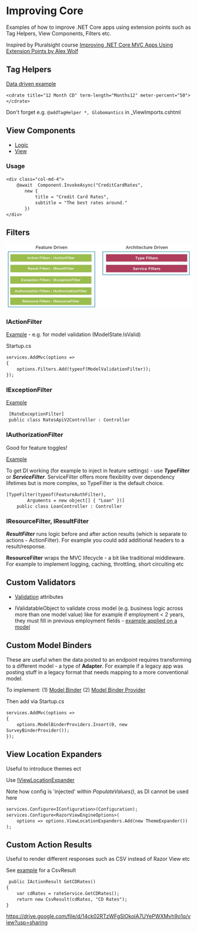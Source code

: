 # Improving Core

Examples of how to improve .NET Core apps using extension points such as Tag Helpers, View Components, Filters etc. 

Inspired by Pluralsight 
course [Improving .NET Core MVC Apps Using Extension Points by Alex Wolf](https://app.pluralsight.com/library/courses/dotnet-core-mvc-apps-extensions/table-of-contents)

## Tag Helpers

[Data driven example](https://github.com/teksidia/ImprovingCore/blob/master/Globomantics/TagHelpers/CDTagHelper.cs)

```
<cdrate title="12 Month CD" term-length="Months12" meter-percent="50"></cdrate>
```

Don't forget e.g. ```@addTagHelper *, Globomantics``` in _ViewImports.cshtml

## View Components

* [Logic](https://github.com/teksidia/ImprovingCore/blob/master/Globomantics/Components/CreditCardRatesViewComponent.cs)
* [View](https://github.com/teksidia/ImprovingCore/blob/master/Globomantics/Views/Shared/Components/CreditCardRates/Default.cshtml)

### Usage

```
<div class="col-md-4">
    @await  Component.InvokeAsync("CreditCardRates",
       new {
           title = "Credit Card Rates",
           subtitle = "The best rates around."
       })
</div>
```

## Filters

![filter types](https://raw.githubusercontent.com/teksidia/ImprovingCore/master/_help_resources/filters.PNG)

### IActionFilter

[Example](https://github.com/teksidia/ImprovingCore/blob/master/Globomantics/Filters/ModelValidationFilter.cs) - e.g. for model validation (ModelState.IsValid)

Startup.cs
```
services.AddMvc(options =>
{
    options.Filters.Add(typeof(ModelValidationFilter));
});
```

### IExceptionFilter

[Example](https://github.com/teksidia/ImprovingCore/blob/master/Globomantics/Filters/RateExceptionFilter.cs)

```
 [RateExceptionFilter]
 public class RatesApiV2Controller : Controller
```

### IAuthorizationFilter

Good for feature toggles!

[Example](https://github.com/teksidia/ImprovingCore/blob/master/Globomantics/Filters/FeatureAuthFilter.cs)

To get DI working (for example to inject in feature settings) - use ***TypeFilter*** or ***ServiceFilter***. ServiceFilter offers more flexibility over dependency lifetimes but is more complex, so TypeFilter is the default choice.

```
[TypeFilter(typeof(FeatureAuthFilter),
        Arguments = new object[] { "Loan" })]
    public class LoanController : Controller
```

### IResourceFilter, IResultFilter

***ResultFilter*** runs logic before and after action results (which is separate to actions - ActionFilter). For example you could add additional headers to a result/response.

**ResourceFilter** wraps the MVC lifecycle - a bit like traditional middleware. For example to implement logging, caching, throttling, short circuiting etc

## Custom Validators

* [Validation](https://github.com/teksidia/ImprovingCore/blob/master/Globomantics.Core/Validation/AgeValidator.cs) attributes

* IValidatableObject to validate cross model (e.g. business logic across more than one model value) like for example if employment < 2 years, they must fill in previous employment fields - [example applied on a model](https://github.com/teksidia/ImprovingCore/blob/master/Globomantics.Core/Models/Employment.cs)

## Custom Model Binders

These are useful when the data posted to an endpoint requires transforming to a different model - a type of **Adapter**. For example if a legacy app was posting stuff in a legacy format that needs mapping to a more conventional model.

To implement: (1) [Model Binder](https://github.com/teksidia/ImprovingCore/blob/master/Globomantics/Binders/SurveyBinder.cs) (2) [Model Binder Provider](https://github.com/teksidia/ImprovingCore/blob/master/Globomantics/Binders/SurveyBinderProvider.cs)

Then add via Startup.cs

```
services.AddMvc(options =>
{
    options.ModelBinderProviders.Insert(0, new SurveyBinderProvider());
});
```

## View Location Expanders

Useful to introduce themes ect

Use [IViewLocationExpander](https://github.com/teksidia/ImprovingCore/blob/master/Globomantics/Theme/ThemeExpander.cs)

Note how config is 'injected' within _PopulateValues()_, as DI cannot be used here

```
services.Configure<IConfiguration>(Configuration);
services.Configure<RazorViewEngineOptions>(
    options => options.ViewLocationExpanders.Add(new ThemeExpander())
);
 ```

## Custom Action Results

Useful to render different responses such as CSV instead of Razor View etc

See [example](https://github.com/teksidia/ImprovingCore/blob/master/Globomantics/ActionResults/CsvResult.cs) for a CsvResult

```
 public IActionResult GetCDRates()
{
    var cdRates = rateService.GetCDRates();
    return new CsvResult(cdRates, "CD Rates");
}
```
https://drive.google.com/file/d/14ck02RTzWFgSlOkolA7UYePWXMvh9o1q/view?usp=sharing
